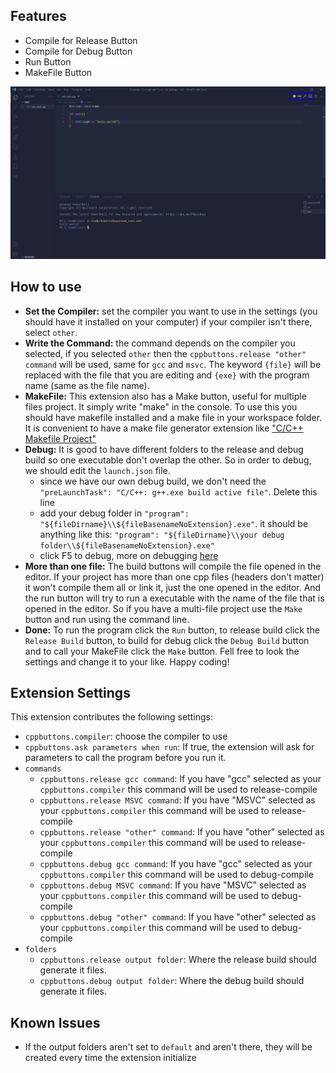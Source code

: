 ## Features

- Compile for Release Button
- Compile for Debug Button
- Run Button
- MakeFile Button

![buttons](images/buttons.png)

## How to use
* **Set the Compiler:** set the compiler you want to use in the settings (you should have it installed on your computer) if your compiler isn't there, select `other`.
* **Write the Command:** the command depends on the compiler you selected, if you selected `other` then the `cppbuttons.release "other" command` will be used, same for `gcc` and `msvc`. The keyword `{file}` will be replaced with the file that you are editing and `{exe}` with the program name (same as the file name).
* **MakeFile:** This extension also has a Make button, useful for multiple files project. It simply write "make" in the console. To use this you should have makefile installed and a make file in your workspace folder. It is convenient to have a make file generator extension like ["C/C++ Makefile Project"](https://marketplace.visualstudio.com/items?itemName=adriano-markovic.c-cpp-makefile-project)
* **Debug:** It is good to have different folders to the release and debug build so one executable don't overlap the other. So in order to debug, we should edit the `launch.json` file.
  * since we have our own debug build, we don't need the `"preLaunchTask": "C/C++: g++.exe build active file"`. Delete this line
  * add your debug folder in `"program": "${fileDirname}\\${fileBasenameNoExtension}.exe"`. it should be anything like this:
  `"program": "${fileDirname}\\your debug folder\\${fileBasenameNoExtension}.exe"`
  * click F5 to debug, more on debugging [here](https://code.visualstudio.com/docs/editor/debugging)
* **More than one file:** The build buttons will compile the file opened in the editor. If your project has more than one cpp files (headers don't matter) it won't compile them all or link it, just the one opened in the editor. And the run button will try to run a executable with the name of the file that is opened in the editor. So if you have a multi-file project use the `Make` button and run using the command line.
* **Done:** To run the program click the `Run` button, to release build click the `Release Build` button, to build for debug click the `Debug Build` button and to call your MakeFile click the `Make` button. Fell free to look the settings and change it to your like. Happy coding!

## Extension Settings
This extension contributes the following settings:

* `cppbuttons.compiler`: choose the compiler to use
* `cppbuttons.ask parameters when run`: If true, the extension will ask for parameters to call the program before you run it.
* `commands`
  * `cppbuttons.release gcc command`: If you have "gcc" selected as your `cppbuttons.compiler` this command will be used to release-compile
  * `cppbuttons.release MSVC command`: If you have "MSVC" selected as your `cppbuttons.compiler` this command will be used to release-compile
  * `cppbuttons.release "other" command`: If you have "other" selected as your `cppbuttons.compiler` this command will be used to release-compile
  * `cppbuttons.debug gcc command`: If you have "gcc" selected as your `cppbuttons.compiler` this command will be used to debug-compile
  * `cppbuttons.debug MSVC command`: If you have "MSVC" selected as your `cppbuttons.compiler` this command will be used to debug-compile
  * `cppbuttons.debug "other" command`: If you have "other" selected as your `cppbuttons.compiler` this command will be used to debug-compile
* `folders`
  * `cppbuttons.release output folder`: Where the release build should generate it files.
  * `cppbuttons.debug output folder`: Where the debug build should generate it files.

## Known Issues
* If the output folders aren't set to `default` and aren't there, they will be created every time the extension initialize

